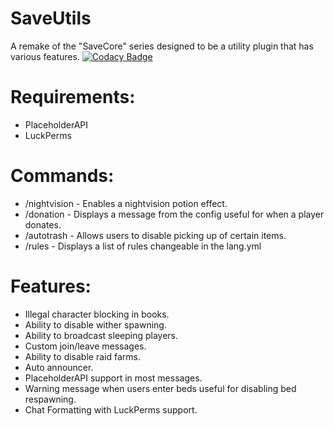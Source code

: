 # SaveUtils
A remake of the "SaveCore" series designed to be a utility plugin that has various features.
[![Codacy Badge](https://app.codacy.com/project/badge/Grade/fe41e6bc4af74b6aa07d0dd036fd64af)](https://app.codacy.com/gh/ItzSave/SaveUtils/dashboard?utm_source=gh&utm_medium=referral&utm_content=&utm_campaign=Badge_grade)

# Requirements:
- PlaceholderAPI
- LuckPerms

# Commands:
- /nightvision - Enables a nightvision potion effect.
- /donation - Displays a message from the config useful for when a player donates.
- /autotrash - Allows users to disable picking up of certain items.
- /rules - Displays a list of rules changeable in the lang.yml

# Features:
- Illegal character blocking in books.
- Ability to disable wither spawning.
- Ability to broadcast sleeping players.
- Custom join/leave messages.
- Ability to disable raid farms.
- Auto announcer.
- PlaceholderAPI support in most messages.
- Warning message when users enter beds useful for disabling bed respawning.
- Chat Formatting with LuckPerms support.

